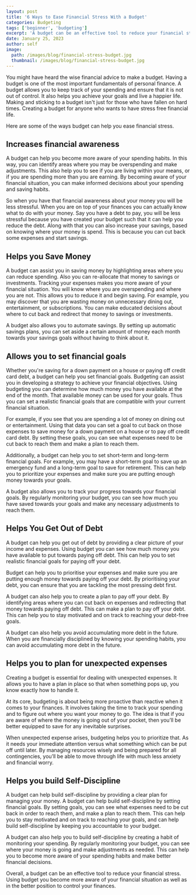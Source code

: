 ```yaml
---
layout: post
title: '6 Ways to Ease Financial Stress With a Budget'
categories: Budgeting
tags: ['beginner', 'budgeting']
excerpt: 'A budget can be an effective tool to reduce your financial stress. Using budget you become more aware of your financial situation as well as in the better position to control your finances.'
date: January 25, 2023
author: self
image:
  path: /images/blog/financial-stress-budget.jpg
  thumbnail: /images/blog/financial-stress-budget.jpg
---
```


You might have heard the wise financial advice to make a budget. Having a budget is one of the most important fundamentals of personal finance. A budget allows you to keep track of your spending and ensure that it is not out of control. It also helps you achieve your goals and live a happier life. Making and sticking to a budget isn't just for those who have fallen on hard times. Creating a budget for anyone who wants to have stress free financial life.

Here are some of the ways budget can help you ease financial stress.

## Increases financial awareness

A budget can help you become more aware of your spending habits. In this way, you can identify areas where you may be overspending and make adjustments. This also help you to see if you are living within your means, or if you are spending more than you are earning. By becoming aware of your financial situation, you can make informed decisions about your spending and saving habits.

So when you have that financial awareness about your money you will be less stressful. When you are on top of your finances you can actually know what to do with your money. Say you have a debt to pay, you will be less stressful because you have created your budget such that it can help you reduce the debt. Along with that you can also increase your savings, based on knowing where your money is spend. This is because you can cut back some expenses and start savings.

## Helps you Save Money

A budget can assist you in saving money by highlighting areas where you can reduce spending. Also you can re-allocate that money to savings or investments. Tracking your expenses makes you more aware of your financial situation. You will know where you are overspending and where you are not. This allows you to reduce it and begin saving. For example, you may discover that you are wasting money on unnecessary dining out, entertainment, or subscriptions. You can make educated decisions about where to cut back and redirect that money to savings or investments.

A budget also allows you to automate savings. By setting up automatic savings plans, you can set aside a certain amount of money each month towards your savings goals without having to think about it.

## Allows you to set financial goals

Whether you're saving for a down payment on a house or paying off credit card debt, a budget can help you set financial goals. Budgeting can assist you in developing a strategy to achieve your financial objectives. Using budgeting you can determine how much money you have available at the end of the month. That available money can be used for your goals. Thus you can set a realistic financial goals that are compatible with your current financial situation.

For example, if you see that you are spending a lot of money on dining out or entertainment. Using that data you can set a goal to cut back on those expenses to save money for a down payment on a house or to pay off credit card debt. By setting these goals, you can see what expenses need to be cut back to reach them and make a plan to reach them.

Additionally, a budget can help you to set short-term and long-term financial goals. For example, you may have a short-term goal to save up an emergency fund and a long-term goal to save for retirement. This can help you to prioritize your expenses and make sure you are putting enough money towards your goals.

A budget also allows you to track your progress towards your financial goals. By regularly monitoring your budget, you can see how much you have saved towards your goals and make any necessary adjustments to reach them.

## Helps You Get Out of Debt

A budget can help you get out of debt by providing a clear picture of your income and expenses. Using budget you can see how much money you have available to put towards paying off debt. This can help you to set realistic financial goals for paying off your debt.

Budget can help you to prioritise your expenses and make sure you are putting enough money towards paying off your debt. By prioritising your debt, you can ensure that you are tackling the most pressing debt first.

A budget can also help you to create a plan to pay off your debt. By identifying areas where you can cut back on expenses and redirecting that money towards paying off debt. This can make a plan to pay off your debt. This can help you to stay motivated and on track to reaching your debt-free goals.

A budget can also help you avoid accumulating more debt in the future. When you are financially disciplined by knowing your spending habits, you can avoid accumulating more debt in the future.

## Helps you to plan for unexpected expenses

Creating a budget is essential for dealing with unexpected expenses. It allows you to have a plan in place so that when something pops up, you know exactly how to handle it.

At its core, budgeting is about being more proactive than reactive when it comes to your finances. It involves taking the time to track your spending and to figure out where you want your money to go. The idea is that if you are aware of where the money is going out of your pocket, then you’ll be better equipped to save for any inevitable surprises.

When unexpected expense arises, budgeting helps you to prioritize that. As it needs your immediate attention versus what something which can be put off until later. By managing resources wisely and being prepared for all contingencies, you’ll be able to move through life with much less anxiety and financial worry.

## Helps you build Self-Discipline

A budget can help build self-discipline by providing a clear plan for managing your money. A budget can help build self-discipline by setting financial goals. By setting goals, you can see what expenses need to be cut back in order to reach them, and make a plan to reach them. This can help you to stay motivated and on track to reaching your goals, and can help build self-discipline by keeping you accountable to your budget.

A budget can also help you to build self-discipline by creating a habit of monitoring your spending. By regularly monitoring your budget, you can see where your money is going and make adjustments as needed. This can help you to become more aware of your spending habits and make better financial decisions.

Overall, a budget can be an effective tool to reduce your financial stress. Using budget you become more aware of your financial situation as well as in the better position to control your finances.
